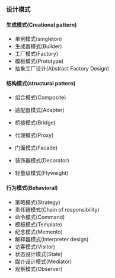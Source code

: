 ### 设计模式

#### 生成模式(Creational pattern)
- 单例模式(singleton)
- 生成器模式(Builder)
- 工厂模式(Factory)
- 模板模式(Prototype)
- 抽象工厂设计(Abstract Factory Design)

#### 结构模式(structural pattern)
- 组合模式(Composite)
- 适配器模式(Adapter)
- 桥接模式(Bridge)

- 代理模式(Proxy)
- 门面模式(Facade)
- 装饰器模式(Decorator)
- 轻量级模式(Flyweight)

#### 行为模式(Behavioral)
- 策略模式(Strategy)
- 责任链模式(Chain of responsibility)
- 命令模式(Command)
- 模板模式(Template)
- 纪念模式(Memento)
- 解释器模式(Interpreter design)
- 访客模式(Visitor)
- 状态设计模式(State)
- 媒介设计模式(Mediator)
- 观察模式(Observer)